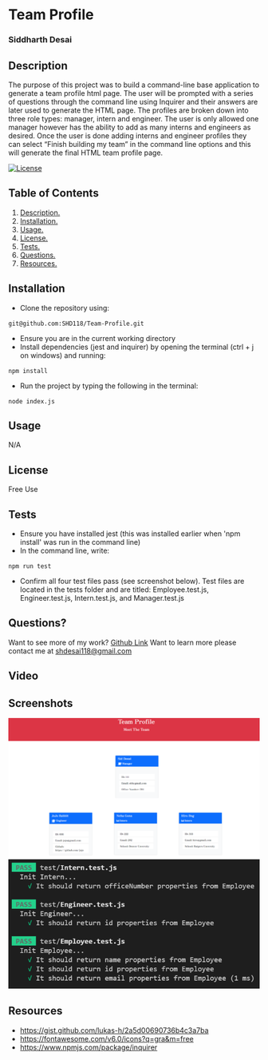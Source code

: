 # Team Profile
### Siddharth Desai
## Description
The purpose of this project was to build a command-line base application to generate a team profile html page. The user will be prompted with a series of questions through the command line using Inquirer and their answers are later used to generate the HTML page. The profiles are broken down into three role types: manager, intern and engineer. The user is only allowed one manager however has the ability to add as many interns and engineers as desired. Once the user is done adding interns and engineer profiles they can select “Finish building my team” in the command line options and this will generate the final HTML team profile page.
<br/>

[![License](https://img.shields.io/badge/License-BSD_2--Clause-orange.svg)](https://opensource.org/licenses/BSD-2-Clause)
## Table of Contents
1. [ Description. ](#description)
2. [ Installation. ](#installation)
3. [ Usage. ](#usage)
4. [ License. ](#license)
6. [ Tests. ](#tests)
7. [ Questions. ](#questions)
7. [ Resources. ](#resources)
## Installation
* Clone the repository using:
```
git@github.com:SHD118/Team-Profile.git
```
* Ensure you are in the current working directory
* Install dependencies (jest and inquirer) by opening the terminal (ctrl + j on windows) and running:
```
npm install
```
* Run the project by typing the following in the terminal:
```
node index.js
```
## Usage
N/A
## License
Free Use
## Tests
* Ensure you have installed jest (this was installed earlier when 'npm install' was run in the command line)
* In the command line, write:
```
npm run test
```
* Confirm all four test files pass (see screenshot below). Test files are located in the tests folder and are titled: Employee.test.js, Engineer.test.js, Intern.test.js, and Manager.test.js
## Questions?
Want to see more of my work? [Github Link](https://github.com/SHD118/Team-Profile)
Want to learn more please contact me at shdesai118@gmail.com

## Video

## Screenshots
![](image/website.PNG)
![](image/test.PNG)

## Resources
* https://gist.github.com/lukas-h/2a5d00690736b4c3a7ba
* https://fontawesome.com/v6.0/icons?q=gra&m=free
* https://www.npmjs.com/package/inquirer

